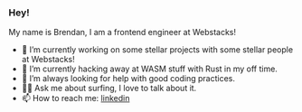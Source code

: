 ### Hey!

My name is Brendan, I am a frontend engineer at Webstacks!

- 🔭 I’m currently working on some stellar projects with some stellar people at Webstacks! 
- 🌱 I’m currently hacking away at WASM stuff with Rust in my off time. 
- 🧐 I’m always looking for help with good coding practices.
- 🏄‍♂️ Ask me about surfing, I love to talk about it.
- 📫 How to reach me: [linkedin](https://www.linkedin.com/in/brendancreates)



